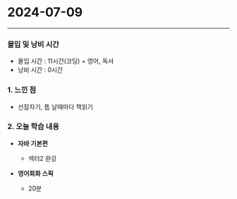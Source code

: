 # 2024-07-09

---

### 몰입 및 낭비 시간
- 몰입 시간 : 11시간(코딩) + 영어, 독서
- 낭비 시간 : 0시간


### 1. 느낀 점
- 선잠자기, 틈 날때마다 책읽기

### 2. 오늘 학습 내용
- **자바 기본편**
  - 섹터2 완강

- **영어회화 스픽**
  - 20분




  
